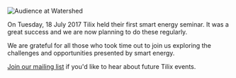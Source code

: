 ![Audience at Watershed][1]

On Tuesday, 18 July 2017 Tilix held their first smart energy seminar. It was a great success and we are now planning to do these regularly.

We are grateful for all those who took time out to join us exploring the challenges and opportunities presented by smart energy.

[Join our mailing list][2] if you'd like to hear about future Tilix events.


[1]: https://cdn.evbuc.com/eventlogos/162577891/watershed7268.jpg
[2]: /signup/mailchimp.html